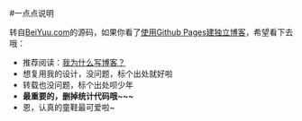 #一点点说明

转自[BeiYuu.com](http://beiyuu.com)的源码，如果你看了[使用Github Pages建独立博客](http://beiyuu.com/github-pages/)，希望看下去哦：


* 推荐阅读：[我为什么写博客？](http://beiyuu.com/why-blog/)
* 想复用我的设计，没问题，标个出处就好啦
* 转载也没问题，标个出处呗少年
* **最重要的，删掉统计代码哦~~~**
* 恩，认真的童鞋最可爱啦~
